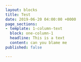 ```yaml
---
layout: blocks
title: Test
date: 2019-06-20 04:00:00 +0000
page_sections:
- template: 1-column-text
  block: one-column-1
  headline: This is a text
  content: can you blame me
published: false

---
```

